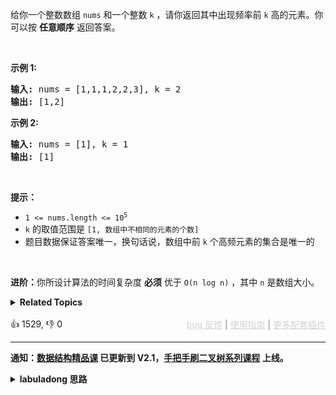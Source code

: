 <p>给你一个整数数组 <code>nums</code> 和一个整数 <code>k</code> ，请你返回其中出现频率前 <code>k</code> 高的元素。你可以按 <strong>任意顺序</strong> 返回答案。</p>

<p>&nbsp;</p>

<p><strong>示例 1:</strong></p>

<pre>
<strong>输入: </strong>nums = [1,1,1,2,2,3], k = 2
<strong>输出: </strong>[1,2]
</pre>

<p><strong>示例 2:</strong></p>

<pre>
<strong>输入: </strong>nums = [1], k = 1
<strong>输出: </strong>[1]</pre>

<p>&nbsp;</p>

<p><strong>提示：</strong></p>

<ul> 
 <li><code>1 &lt;= nums.length &lt;= 10<sup>5</sup></code></li> 
 <li><code>k</code> 的取值范围是 <code>[1, 数组中不相同的元素的个数]</code></li> 
 <li>题目数据保证答案唯一，换句话说，数组中前 <code>k</code> 个高频元素的集合是唯一的</li> 
</ul>

<p>&nbsp;</p>

<p><strong>进阶：</strong>你所设计算法的时间复杂度 <strong>必须</strong> 优于 <code>O(n log n)</code> ，其中 <code>n</code><em>&nbsp;</em>是数组大小。</p>

<details><summary><strong>Related Topics</strong></summary>数组 | 哈希表 | 分治 | 桶排序 | 计数 | 快速选择 | 排序 | 堆（优先队列）</details><br>

<div>👍 1529, 👎 0<span style='float: right;'><span style='color: gray;'><a href='https://github.com/labuladong/fucking-algorithm/discussions/939' target='_blank' style='color: lightgray;text-decoration: underline;'>bug 反馈</a> | <a href='https://labuladong.gitee.io/article/fname.html?fname=jb插件简介' target='_blank' style='color: lightgray;text-decoration: underline;'>使用指南</a> | <a href='https://labuladong.github.io/algo/images/others/%E5%85%A8%E5%AE%B6%E6%A1%B6.jpg' target='_blank' style='color: lightgray;text-decoration: underline;'>更多配套插件</a></span></span></div>

<div id="labuladong"><hr>

**通知：[数据结构精品课](https://aep.h5.xeknow.com/s/1XJHEO) 已更新到 V2.1，[手把手刷二叉树系列课程](https://aep.xet.tech/s/3YGcq3) 上线。**

<details><summary><strong>labuladong 思路</strong></summary>

## 基本思路

首先，肯定要用一个 `valToFreq` [哈希表](https://appktavsiei5995.pc.xiaoe-tech.com/detail/p_6265484ae4b01a4851f65633/6) 把每个元素出现的频率计算出来。

然后，这道题就变成了 [215. 数组中的第 K 个最大元素](/problems/kth-largest-element-in-an-array)，只不过第 215 题让你求数组中元素值 `e` 排在第 `k` 大的那个元素，这道题让你求数组中元素值 `valToFreq[e]` 排在前 `k` 个的元素。

我在 [快速排序详解及运用](https://labuladong.github.io/article/fname.html?fname=快速排序) 中讲过第 215 题，可以用 [优先级队列](https://labuladong.github.io/article/fname.html?fname=二叉堆详解实现优先级队列) 或者快速选择算法解决这道题。这里稍微改一下优先级队列的比较函数，或者改一下快速选择算法中的逻辑即可。

这里我再加一种解法，用计数排序的方式找到钱 `k` 个高频元素，见代码。

**标签：二叉堆，哈希表，快速选择**

## 解法代码

提示：🟢 标记的是我写的解法代码，🤖 标记的是 chatGPT 翻译的多语言解法代码。如有错误，可以 [点这里](https://github.com/labuladong/fucking-algorithm/issues/1113) 反馈和修正。

<div class="tab-panel"><div class="tab-nav">
<button data-tab-item="cpp" class="tab-nav-button btn " data-tab-group="default" onclick="switchTab(this)">cpp🤖</button>

<button data-tab-item="python" class="tab-nav-button btn " data-tab-group="default" onclick="switchTab(this)">python🤖</button>

<button data-tab-item="java" class="tab-nav-button btn active" data-tab-group="default" onclick="switchTab(this)">java🟢</button>

<button data-tab-item="go" class="tab-nav-button btn " data-tab-group="default" onclick="switchTab(this)">go🤖</button>

<button data-tab-item="javascript" class="tab-nav-button btn " data-tab-group="default" onclick="switchTab(this)">javascript🤖</button>
</div><div class="tab-content">
<div data-tab-item="cpp" class="tab-item " data-tab-group="default"><div class="highlight">

```cpp
// 注意：cpp 代码由 chatGPT🤖 根据我的 java 代码翻译，旨在帮助不同背景的读者理解算法逻辑。
// 本代码已经通过力扣的测试用例，应该可直接成功提交。

class Solution {
public:
    vector<int> topKFrequent(vector<int>& nums, int k) {
        // nums 中的元素 -> 该元素出现的频率
        unordered_map<int, int> valToFreq;
        for (int v : nums) {
            valToFreq[v]++;
        }

        priority_queue<pair<int, int>, vector<pair<int, int>>, greater<>> pq;
        for (auto& [val, freq] : valToFreq) {
            pq.emplace(freq, val);
            if (pq.size() > k) {
                pq.pop();
            }
        }

        vector<int> res(k);
        int i = k - 1;
        while (!pq.empty()) {
            res[i] = pq.top().second;
            pq.pop();
            i--;
        }

        return res;
    }
};

class Solution2 {
public:
    vector<int> topKFrequent(vector<int>& nums, int k) {
        // nums 中的元素 -> 该元素出现的频率
        unordered_map<int, int> valToFreq;
        for (int v : nums) {
            valToFreq[v]++;
        }

        // 频率 -> 这个频率有哪些元素
        vector<vector<int>> freqToVals(nums.size() + 1);
        for (auto& [val, freq] : valToFreq) {
            freqToVals[freq].push_back(val);
        }

        vector<int> res(k);
        int p = 0;
        // freqToVals 从后往前存储着出现最多的元素
        for (int i = freqToVals.size() - 1; i > 0; i--) {
            for (int j = 0; j < freqToVals[i].size(); j++) {
                res[p] = freqToVals[i][j];
                p++;
                if (p == k) {
                    return res;
                }
            }
        }

        return res;
    }
};
```

</div></div>

<div data-tab-item="python" class="tab-item " data-tab-group="default"><div class="highlight">

```python
# 注意：python 代码由 chatGPT🤖 根据我的 java 代码翻译，旨在帮助不同背景的读者理解算法逻辑。
# 本代码已经通过力扣的测试用例，应该可直接成功提交。

# 用优先级队列解决这道题
class Solution:
    def topKFrequent(self, nums: List[int], k: int) -> List[int]:
        # nums 中的元素 -> 该元素出现的频率
        valToFreq = {}
        for v in nums:
            valToFreq[v] = valToFreq.get(v, 0) + 1

        pq = []
        # 按照键值对中的值（元素出现频率）从小到大排序
        for entry in valToFreq.items():
            heapq.heappush(pq, (entry[1], entry[0]))
            if len(pq) > k:
                # 弹出最小元素，维护队列内是 k 个频率最大的元素
                heapq.heappop(pq)

        res = []
        for i in range(k - 1, -1, -1):
            # res 数组中存储前 k 个最大元素
            res.append(heapq.heappop(pq)[1])

        return res[::-1]

# 用计数排序的方法解决这道题
class Solution2:
    def topKFrequent(self, nums: List[int], k: int) -> List[int]:
        # nums 中的元素 -> 该元素出现的频率
        valToFreq = {}
        for v in nums:
            valToFreq[v] = valToFreq.get(v, 0) + 1

        # 频率 -> 这个频率有哪些元素
        freqToVals = [[] for _ in range(len(nums) + 1)]
        for val, freq in valToFreq.items():
            freqToVals[freq].append(val)

        res = []
        # freqToVals 从后往前存储着出现最多的元素
        for i in range(len(freqToVals) - 1, 0, -1):
            valList = freqToVals[i]
            for j in range(len(valList)):
                # 将出现次数最多的 k 个元素装入 res
                res.append(valList[j])
                if len(res) == k:
                    return res

        return res
```

</div></div>

<div data-tab-item="java" class="tab-item active" data-tab-group="default"><div class="highlight">

```java
// 用优先级队列解决这道题
class Solution {
    public int[] topKFrequent(int[] nums, int k) {
        // nums 中的元素 -> 该元素出现的频率
        HashMap<Integer, Integer> valToFreq = new HashMap<>();
        for (int v : nums) {
            valToFreq.put(v, valToFreq.getOrDefault(v, 0) + 1);
        }

        PriorityQueue<Map.Entry<Integer, Integer>>
                pq = new PriorityQueue<>((entry1, entry2) -> {
            // 队列按照键值对中的值（元素出现频率）从小到大排序
            return entry1.getValue().compareTo(entry2.getValue());
        });

        for (Map.Entry<Integer, Integer> entry : valToFreq.entrySet()) {
            pq.offer(entry);
            if (pq.size() > k) {
                // 弹出最小元素，维护队列内是 k 个频率最大的元素
                pq.poll();
            }
        }

        int[] res = new int[k];
        for (int i = k - 1; i >= 0; i--) {
            // res 数组中存储前 k 个最大元素
            res[i] = pq.poll().getKey();
        }

        return res;
    }
}

// 用计数排序的方法解决这道题
class Solution2 {
    public int[] topKFrequent(int[] nums, int k) {
        // nums 中的元素 -> 该元素出现的频率
        HashMap<Integer, Integer> valToFreq = new HashMap<>();
        for (int v : nums) {
            valToFreq.put(v, valToFreq.getOrDefault(v, 0) + 1);
        }

        // 频率 -> 这个频率有哪些元素
        ArrayList<Integer>[] freqToVals = new ArrayList[nums.length + 1];
        for (int val : valToFreq.keySet()) {
            int freq = valToFreq.get(val);
            if (freqToVals[freq] == null) {
                freqToVals[freq] = new ArrayList<>();
            }
            freqToVals[freq].add(val);
        }

        int[] res = new int[k];
        int p = 0;
        // freqToVals 从后往前存储着出现最多的元素
        for (int i = freqToVals.length - 1; i > 0; i--) {
            ArrayList<Integer> valList = freqToVals[i];
            if (valList == null) continue;
            for (int j = 0; j < valList.size(); j++) {
                // 将出现次数最多的 k 个元素装入 res
                res[p] = valList.get(j);
                p++;
                if (p == k) {
                    return res;
                }
            }
        }

        return null;
    }
}
```

</div></div>

<div data-tab-item="go" class="tab-item " data-tab-group="default"><div class="highlight">

```go
// 注意：go 代码由 chatGPT🤖 根据我的 java 代码翻译，旨在帮助不同背景的读者理解算法逻辑。
// 本代码还未经过力扣测试，仅供参考，如有疑惑，可以参照我写的 java 代码对比查看。

// 用优先级队列解决这道题
func topKFrequent(nums []int, k int) []int {
    // nums 中的元素 -> 该元素出现的频率
    valToFreq := make(map[int]int)
    for _, v := range nums {
        valToFreq[v]++
    }

    // 定义优先队列，队列按照键值对中的值（元素出现频率）从小到大排序。
    pq := priorityQueue{}
    for key, value := range valToFreq {
        pq = pq.Push(MapEntry{key, value})
        if len(pq) > k {
            pq.Pop()
        }
    }

    res := make([]int, k)
    for i := k - 1; i >= 0; i-- {
        // res 数组中存储前 k 个最大元素
        res[i] = pq.Pop().key
    }

    return res
}

// 定义优先级队列
type MapEntry struct {
    key   int
    value int
}
type priorityQueue []MapEntry

func (pq priorityQueue) Len() int      { return len(pq) }
func (pq priorityQueue) Swap(i, j int) { pq[i], pq[j] = pq[j], pq[i] }
func (pq priorityQueue) Less(i, j int) bool {
    return pq[i].value < pq[j].value
}
func (pq priorityQueue) Push(x interface{}) priorityQueue {
    item := x.(MapEntry)
    return append(pq, item)
}
func (pq priorityQueue) Pop() MapEntry {
    item := pq[pq.Len()-1]
    pq = pq[:pq.Len()-1]
    return item
}

// 用计数排序的方法解决这道题
func topKFrequent2(nums []int, k int) []int {
    // nums 中的元素 -> 该元素出现的频率
    valToFreq := make(map[int]int)
    for _, v := range nums {
        valToFreq[v]++
    }

    // 频率 -> 这个频率有哪些元素
    freqToVals := make([][]int, len(nums)+1)
    for val, freq := range valToFreq {
        if _, ok := freqToVals[freq]; !ok {
            freqToVals[freq] = []int{}
        }
        freqToVals[freq] = append(freqToVals[freq], val)
    }

    res := make([]int, 0, k)
    // freqToVals 从后往前存储着出现最多的元素
    for i := len(freqToVals) - 1; i > 0; i-- {
        if len(freqToVals[i]) == 0 {
            continue
        }
        res = append(res, freqToVals[i]...)
        if len(res) >= k {
            res = res[:k]
            break
        }
    }

    return res
}
```

</div></div>

<div data-tab-item="javascript" class="tab-item " data-tab-group="default"><div class="highlight">

```javascript
// 注意：javascript 代码由 chatGPT🤖 根据我的 java 代码翻译，旨在帮助不同背景的读者理解算法逻辑。
// 本代码还未经过力扣测试，仅供参考，如有疑惑，可以参照我写的 java 代码对比查看。

var topKFrequent = function(nums, k) {
    // nums 中的元素 -> 该元素出现的频率
    const valToFreq = new Map();
    for (let v of nums) {
        valToFreq.set(v, valToFreq.get(v) ? valToFreq.get(v) + 1: 1);
    }

    const pq = new PriorityQueue((a, b) => a.value < b.value);

    for (let [key, value] of valToFreq) {
        pq.offer({key, value});
        if (pq.size() > k) {
            pq.poll();
        }
    }

    const res = [];
    for (let i = 0; i < k; i++) {
        res.push(pq.poll().key);
    }
    return res;
};
```

</div></div>
</div></div>

**类似题目**：
  - [692. 前K个高频单词 🟠](/problems/top-k-frequent-words)
  - [剑指 Offer II 060. 出现频率最高的 k 个数字 🟠](/problems/g5c51o)

</details>
</div>



